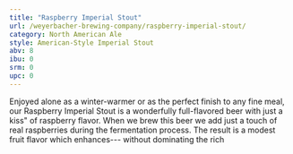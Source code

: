 ```yaml
---
title: "Raspberry Imperial Stout"
url: /weyerbacher-brewing-company/raspberry-imperial-stout/
category: North American Ale
style: American-Style Imperial Stout
abv: 8
ibu: 0
srm: 0
upc: 0
---
```

Enjoyed alone as a winter-warmer or as the perfect finish to any fine meal, our Raspberry Imperial Stout is a wonderfully full-flavored beer with just a kiss" of raspberry flavor. 
When we brew this beer we add just a touch of real raspberries during the fermentation process. The result is a modest fruit flavor which enhances--- without dominating the rich
